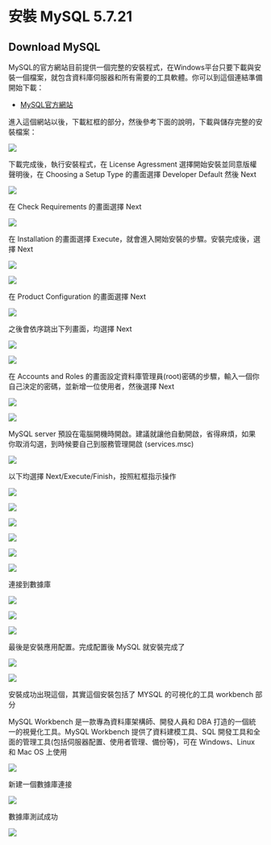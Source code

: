 # 安裝 MySQL 5.7.21


## Download MySQL

MySQL的官方網站目前提供一個完整的安裝程式，在Windows平台只要下載與安裝一個檔案，就包含資料庫伺服器和所有需要的工具軟體。你可以到這個連結準備開始下載：

- [MySQL官方網站](https://dev.mysql.com/downloads/windows/installer/)

進入這個網站以後，下載紅框的部分，然後參考下面的說明，下載與儲存完整的安裝檔案：

![](Image/Image1.png) 


下載完成後，執行安裝程式，在 License Agressment 選擇開始安裝並同意版權聲明後，在 Choosing a Setup Type 的畫面選擇 Developer Default 然後 Next

![](Image/Image2.png) 

在 Check Requirements 的畫面選擇 Next

![](Image/Image3.png) 

在 Installation 的畫面選擇 Execute，就會進入開始安裝的步驟。安裝完成後，選擇 Next

![](Image/Image4.png) 

![](Image/Image5.png) 

在 Product Configuration 的畫面選擇 Next

![](Image/Image6.png) 

之後會依序跳出下列畫面，均選擇 Next

![](Image/Image7.png) 

![](Image/Image8.png) 

在 Accounts and Roles 的畫面設定資料庫管理員(root)密碼的步驟，輸入一個你自己決定的密碼，並新增一位使用者，然後選擇 Next

![](Image/Image9.png) 

![](Image/Image9-1.png) 

MySQL server 預設在電腦開機時開啟。建議就讓他自動開啟，省得麻煩，如果你取消勾選，到時候要自己到服務管理開啟 (services.msc)

![](Image/Image10.png) 

以下均選擇 Next/Execute/Finish，按照紅框指示操作

![](Image/Image11.png) 

![](Image/Image12.png) 

![](Image/Image13.png) 

![](Image/Image14.png) 

![](Image/Image15.png) 

![](Image/Image16.png) 

連接到數據庫

![](Image/Image17.png) 

![](Image/Image18.png) 

![](Image/Image19.png) 

最後是安裝應用配置。完成配置後 MySQL 就安裝完成了

![](Image/Image20.png) 

![](Image/Image21.png) 

安裝成功出現這個，其實這個安裝包括了 MYSQL 的可視化的工具 workbench 部分

MySQL Workbench 是一款專為資料庫架構師、開發人員和 DBA 打造的一個統一的視覺化工具。MySQL Workbench 提供了資料建模工具、SQL 開發工具和全面的管理工具(包括伺服器配置、使用者管理、備份等)，可在 Windows、Linux 和 Mac OS 上使用

![](Image/Image22.png)

新建一個數據庫連接

![](Image/Image23.png)

數據庫測試成功

![](Image/Image24.png)

